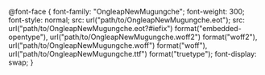 @font-face {
    font-family: "OngleapNewMugungche";
    font-weight: 300;
    font-style: normal;
    src: url("path/to/OngleapNewMugungche.eot");
    src: url("path/to/OngleapNewMugungche.eot?#iefix") format("embedded-opentype"),
         url("path/to/OngleapNewMugungche.woff2") format("woff2"),
         url("path/to/OngleapNewMugungche.woff") format("woff"),
         url("path/to/OngleapNewMugungche.ttf") format("truetype");
    font-display: swap;
}
